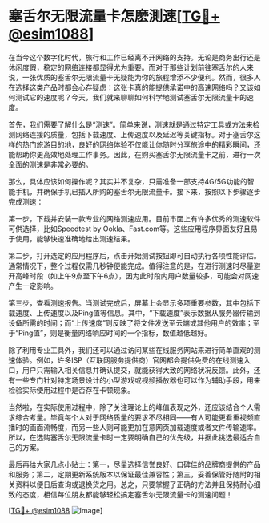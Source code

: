 # 塞舌尔无限流量卡怎麽測速[[TG💪+ @esim1088](https://t.me/s/esim1088)]

在当今这个数字化时代，旅行和工作已经离不开网络的支持。无论是商务出行还是休闲度假，稳定的网络连接都显得尤为重要。而对于那些计划前往塞舌尔的人来说，一张优质的塞舌尔无限流量卡无疑能为你的旅程增添不少便利。然而，很多人在选择这类产品时都会心存疑虑：这张卡真的能提供承诺中的高速网络吗？又该如何测试它的速度呢？今天，我们就来聊聊如何科学地测试塞舌尔无限流量卡的速度。

首先，我们需要了解什么是“测速”。简单来说，测速就是通过特定工具或方法来检测网络连接的质量，包括下载速度、上传速度以及延迟等关键指标。对于塞舌尔这样的热门旅游目的地，良好的网络体验不仅能让你随时分享旅途中的精彩瞬间，还能帮助你更高效地处理工作事务。因此，在购买塞舌尔无限流量卡之前，进行一次全面的测速是非常必要的。

那么，具体应该如何操作呢？其实并不复杂，只需准备一部支持4G/5G功能的智能手机，并确保手机已插入所购的塞舌尔无限流量卡。接下来，按照以下步骤逐步完成测速：

第一步，下载并安装一款专业的网络测速应用。目前市面上有许多优秀的测速软件可供选择，比如Speedtest by Ookla、Fast.com等。这些应用程序界面友好且易于使用，能够快速准确地给出测速结果。

第二步，打开选定的应用程序后，点击开始测试按钮即可自动执行各项性能评估。通常情况下，整个过程仅需几秒钟便能完成。值得注意的是，在进行测速时尽量避开高峰时段（如上午9点至下午6点），因为此时段内用户数量较多，可能会对网速产生一定影响。

第三步，查看测速报告。当测试完成后，屏幕上会显示多项重要参数，其中包括下载速度、上传速度以及Ping值等信息。其中，“下载速度”表示数据从服务器传输到设备所需的时间；而“上传速度”则反映了将文件发送至云端或其他用户的效率；至于“Ping值”，则是衡量网络响应时间的一个指标，数值越低越好。

除了利用专业工具外，我们还可以通过访问某些在线服务网站来进行简单直观的测速体验。例如，许多ISP（互联网服务提供商）官网都会提供免费的在线测速入口，用户只需输入相关信息并确认提交，就能获得大致的网络状况反馈。此外，还有一些专门针对特定场景设计的小型游戏或视频播放器也可以作为辅助手段，用来检验实际使用过程中是否存在卡顿现象。

当然啦，在实际使用过程中，除了关注理论上的峰值表现之外，还应该结合个人需求综合考量。毕竟每个人对于网络质量的要求不尽相同——有人可能更看重视频直播时的画面流畅度，而另一些人则可能更加在意网页加载速度或者文件传输速率。所以，在选购塞舌尔无限流量卡时一定要明确自己的优先级，并据此挑选最适合自己的方案。

最后再给大家几点小贴士：第一，尽量选择信誉良好、口碑佳的品牌商提供的产品和服务；第二，定期更新系统版本以保证最佳兼容性；第三，妥善保管好随附的相关资料以便日后查询或退换货之用。总之，只要掌握了正确的方法并且保持耐心细致的态度，相信每位朋友都能够轻松搞定塞舌尔无限流量卡的测速问题！

[[TG💪+ @esim1088](https://t.me/s/esim1088) ![Image](https://i.postimg.cc/4NQfJmqS/Snipaste-2025-05-13-00-14-12.png)]
